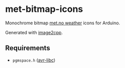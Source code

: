 # met-bitmap-icons

Monochrome bitmap [met.no weather](https://api.met.no/weatherapi/weathericon/2.0/documentation) icons for Arduino. 

Generated with [image2cpp](https://javl.github.io/image2cpp/).

## Requirements

* `pgmspace.h` ([avr-libc](https://github.com/avrdudes/avr-libc))
